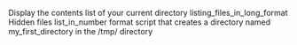 Display the contents list of your current directory
listing_files_in_long_format
Hidden files
list_in_number format
script that creates a directory named my_first_directory in the /tmp/ directory

